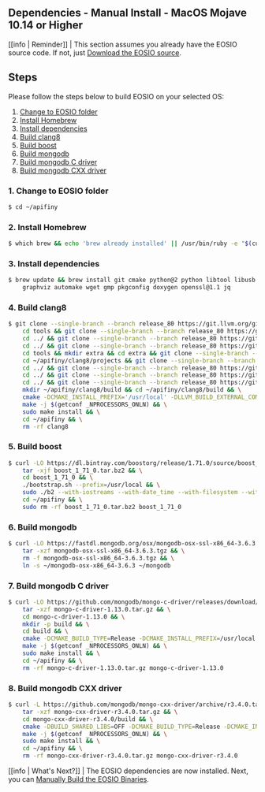 ## Dependencies - Manual Install - MacOS Mojave 10.14 or Higher

[[info | Reminder]]
| This section assumes you already have the EOSIO source code. If not, just [Download the EOSIO source](../../../../01_build-from-source/01_download-apifiny-source.md).

## Steps

Please follow the steps below to build EOSIO on your selected OS:

1. [Change to EOSIO folder](#1-change-to-apifiny-folder)
2. [Install Homebrew](#2-install-homebrew)
3. [Install dependencies](#3-install-dependencies)
4. [Build clang8](#4-build-clang8)
5. [Build boost](#5-build-boost)
6. [Build mongodb](#6-build-mongodb)
7. [Build mongodb C driver](#7-build-mongodb-c-driver)
8. [Build mongodb CXX driver](#8-build-mongodb-cxx-driver)

### 1. Change to EOSIO folder
```sh
$ cd ~/apifiny
```

### 2. Install Homebrew

```sh
$ which brew && echo 'brew already installed' || /usr/bin/ruby -e "$(curl -fsSL https://raw.githubusercontent.com/Homebrew/install/master/install)"
```

### 3. Install dependencies

```sh
$ brew update && brew install git cmake python@2 python libtool libusb \
    graphviz automake wget gmp pkgconfig doxygen openssl@1.1 jq
```

<!--
### 4. download apifiny
```sh
mkdir -p ~/apifiny && cd ~/apifiny
git clone --recursive --single-branch -b release/2.0.x https://github.com/EOSIO/apifiny.git
```
-->

### 4. Build clang8
```sh
$ git clone --single-branch --branch release_80 https://git.llvm.org/git/llvm.git clang8 && cd clang8 && git checkout 18e41dc && \
    cd tools && git clone --single-branch --branch release_80 https://git.llvm.org/git/lld.git && cd lld && git checkout d60a035 && \
    cd ../ && git clone --single-branch --branch release_80 https://git.llvm.org/git/polly.git && cd polly && git checkout 1bc06e5 && \
    cd ../ && git clone --single-branch --branch release_80 https://git.llvm.org/git/clang.git clang && cd clang && git checkout a03da8b && \
    cd tools && mkdir extra && cd extra && git clone --single-branch --branch release_80 https://git.llvm.org/git/clang-tools-extra.git && cd clang-tools-extra && git checkout 6b34834 && \
    cd ~/apifiny/clang8/projects && git clone --single-branch --branch release_80 https://git.llvm.org/git/libcxx.git && cd libcxx && git checkout 1853712 && \
    cd ../ && git clone --single-branch --branch release_80 https://git.llvm.org/git/libcxxabi.git && cd libcxxabi && git checkout d7338a4 && \
    cd ../ && git clone --single-branch --branch release_80 https://git.llvm.org/git/libunwind.git && cd libunwind && git checkout 57f6739 && \
    cd ../ && git clone --single-branch --branch release_80 https://git.llvm.org/git/compiler-rt.git && cd compiler-rt && git checkout 5bc7979 && \
    mkdir ~/apifiny/clang8/build && cd ~/apifiny/clang8/build && \
    cmake -DCMAKE_INSTALL_PREFIX='/usr/local' -DLLVM_BUILD_EXTERNAL_COMPILER_RT=ON -DLLVM_BUILD_LLVM_DYLIB=ON -DLLVM_ENABLE_LIBCXX=ON -DLLVM_ENABLE_RTTI=ON -DLLVM_INCLUDE_DOCS=OFF -DLLVM_OPTIMIZED_TABLEGEN=ON -DLLVM_TARGETS_TO_BUILD=X86 -DCMAKE_BUILD_TYPE=Release .. && \
    make -j $(getconf _NPROCESSORS_ONLN) && \
    sudo make install && \
    cd ~/apifiny && \
    rm -rf clang8
```

### 5. Build boost
```sh
$ curl -LO https://dl.bintray.com/boostorg/release/1.71.0/source/boost_1_71_0.tar.bz2 && \
    tar -xjf boost_1_71_0.tar.bz2 && \
    cd boost_1_71_0 && \
    ./bootstrap.sh --prefix=/usr/local && \
    sudo ./b2 --with-iostreams --with-date_time --with-filesystem --with-system --with-program_options --with-chrono --with-test -q -j$(getconf _NPROCESSORS_ONLN) install && \
    cd ~/apifiny && \
    sudo rm -rf boost_1_71_0.tar.bz2 boost_1_71_0
```

### 6. Build mongodb

```sh
$ curl -LO https://fastdl.mongodb.org/osx/mongodb-osx-ssl-x86_64-3.6.3.tgz && \
    tar -xzf mongodb-osx-ssl-x86_64-3.6.3.tgz && \
    rm -f mongodb-osx-ssl-x86_64-3.6.3.tgz && \
    ln -s ~/mongodb-osx-x86_64-3.6.3 ~/mongodb
```

### 7. Build mongodb C driver
```sh
$ curl -LO https://github.com/mongodb/mongo-c-driver/releases/download/1.13.0/mongo-c-driver-1.13.0.tar.gz && \
    tar -xzf mongo-c-driver-1.13.0.tar.gz && \
    cd mongo-c-driver-1.13.0 && \
    mkdir -p build && \
    cd build && \
    cmake -DCMAKE_BUILD_TYPE=Release -DCMAKE_INSTALL_PREFIX=/usr/local -DENABLE_BSON=ON -DENABLE_SSL=DARWIN -DENABLE_AUTOMATIC_INIT_AND_CLEANUP=OFF -DENABLE_STATIC=ON -DENABLE_ICU=OFF -DENABLE_SASL=OFF -DENABLE_SNAPPY=OFF .. && \
    make -j $(getconf _NPROCESSORS_ONLN) && \
    sudo make install && \
    cd ~/apifiny && \
    rm -rf mongo-c-driver-1.13.0.tar.gz mongo-c-driver-1.13.0
```

### 8. Build mongodb CXX driver
```sh
$ curl -L https://github.com/mongodb/mongo-cxx-driver/archive/r3.4.0.tar.gz -o mongo-cxx-driver-r3.4.0.tar.gz && \
    tar -xzf mongo-cxx-driver-r3.4.0.tar.gz && \
    cd mongo-cxx-driver-r3.4.0/build && \
    cmake -DBUILD_SHARED_LIBS=OFF -DCMAKE_BUILD_TYPE=Release -DCMAKE_INSTALL_PREFIX=/usr/local .. && \
    make -j $(getconf _NPROCESSORS_ONLN) && \
    sudo make install && \
    cd ~/apifiny && \
    rm -rf mongo-cxx-driver-r3.4.0.tar.gz mongo-cxx-driver-r3.4.0
```

<!--
### 9. build apifiny
```sh
$ bash -c "mkdir -p ~/apifiny/apifiny/build && cd ~/apifiny/apifiny/build && cmake -DCMAKE_BUILD_TYPE='Release' -DBUILD_MONGO_DB_PLUGIN=true -DCMAKE_TOOLCHAIN_FILE=~/apifiny/apifiny/.cicd/helpers/clang.make .. && make -j $(getconf _NPROCESSORS_ONLN)"
```
-->

[[info | What's Next?]]
| The EOSIO dependencies are now installed. Next, you can [Manually Build the EOSIO Binaries](../01_apifiny-manual-build.md).
